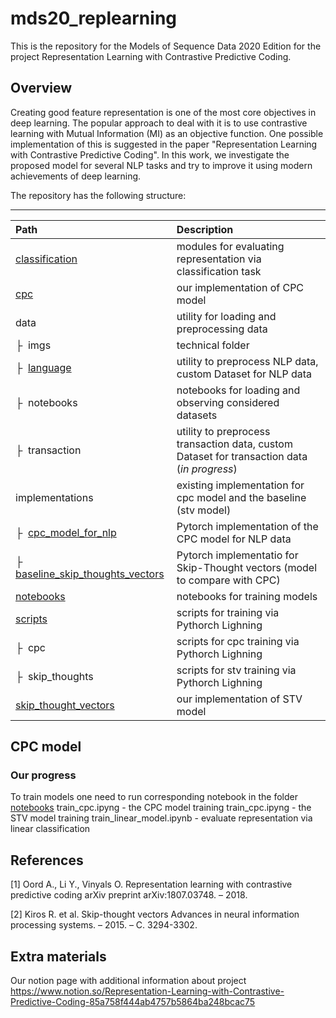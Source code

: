 # mds20_replearning
This is the repository for the Models of Sequence Data 2020 Edition for the project Representation Learning with Contrastive Predictive Coding. 

## Overview 
Creating good feature representation is one of the most core objectives in deep learning. The popular approach to deal with it is to use contrastive learning with Mutual Information (MI) as an objective function. One possible implementation of this is suggested in the paper "Representation Learning with Contrastive Predictive Coding".  In this work, we investigate the proposed model for several NLP  tasks and try to improve it using modern achievements of deep learning.

The repository has the following structure:

---
| Path  | Description
| :---  | :----------
| [classification](https://github.com/rodrigorivera/mds20_replearning/tree/master/classification) | modules for evaluating representation via classification task
| [cpc](https://github.com/rodrigorivera/mds20_replearning/tree/master/cpc) | our implementation of CPC model
| data | utility for loading and preprocessing data
| &boxvr;&nbsp; imgs | technical folder
| &boxvr;&nbsp; [language](https://github.com/rodrigorivera/mds20_replearning/tree/master/data/language) | utility to preprocess NLP data, custom Dataset for NLP data 
| &boxvr;&nbsp; notebooks | notebooks for loading and observing considered datasets
| &boxvr;&nbsp; transaction | utility to preprocess transaction data, custom Dataset for transaction data (*in progress*)
| implementations | existing implementation for cpc model and the baseline (stv model) 
| &boxvr;&nbsp; [cpc_model_for_nlp](https://github.com/rodrigorivera/mds20_replearning/tree/master/implementations/cpc_model_for_nlp) | Pytorch implementation of the CPC model for NLP data
| &boxvr;&nbsp; [baseline_skip_thoughts_vectors](https://github.com/rodrigorivera/mds20_replearning/tree/master/implementations/baseline_skip_thoughts_vectors) | Pytorch implementatio for Skip-Thought vectors (model to compare with CPC)
| [notebooks](https://github.com/rodrigorivera/mds20_replearning/tree/master/notebooks) | notebooks for training models
| [scripts](https://github.com/rodrigorivera/mds20_replearning/tree/master/notebooks) | scripts for training via Pythorch Lighning
| &boxvr;&nbsp; cpc | scripts for cpc training via Pythorch Lighning
| &boxvr;&nbsp; skip_thoughts | scripts for stv training via Pythorch Lighning
| [skip_thought_vectors](https://github.com/rodrigorivera/mds20_replearning/tree/master/skip_thought_vectors) | our implementation of STV model

## CPC model 

### Our progress

To train models one need to run corresponding notebook in the folder [notebooks](https://github.com/rodrigorivera/mds20_replearning/tree/master/notebooks) 
train_cpc.ipyng - the CPC model training
train_cpc.ipyng - the STV model training
train_linear_model.ipynb - evaluate representation via linear classification


## References
<a id="1">[1]</a> 
Oord A., Li Y., Vinyals O. 
Representation learning with contrastive predictive coding
arXiv preprint arXiv:1807.03748. – 2018.

<a id="2">[2]</a> 
Kiros R. et al. 
Skip-thought vectors
Advances in neural information processing systems. – 2015. – С. 3294-3302.

## Extra materials 
Our notion page with additional information about project
https://www.notion.so/Representation-Learning-with-Contrastive-Predictive-Coding-85a758f444ab4757b5864ba248bcac75 

